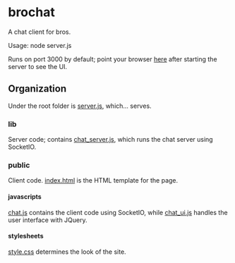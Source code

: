 brochat
=======

A chat client for bros.

Usage: node server.js

Runs on port 3000 by default; point your browser [here](http://127.0.0.1:3000) after starting the server to see the UI.

## Organization

Under the root folder is [server.js](https://github.com/Acrospino/brochat/blob/master/server.js), which... serves.

### lib

Server code; contains [chat_server.js](https://github.com/Acrospino/brochat/blob/master/lib/chat_server.js), which runs the chat server using SocketIO.

### public

Client code.  [index.html](https://github.com/Acrospino/brochat/blob/master/public/index.html) is the HTML template for the page.

#### javascripts

[chat.js](https://github.com/Acrospino/brochat/blob/master/public/javascripts/chat.js) contains the client code using SocketIO, while [chat_ui.js](https://github.com/Acrospino/brochat/blob/master/public/javascripts/chat_ui.js) handles the user interface with JQuery.

#### stylesheets

[style.css](https://github.com/Acrospino/brochat/blob/master/public/stylesheets/style.css) determines the look of the site.
